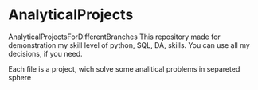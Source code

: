 # AnalyticalProjects
AnalyticalProjectsForDifferentBranches
This repository made for demonstration my skill level of python, SQL, DA, skills. You can use all my decisions, if you need. 

Each file is a project, wich solve some analitical problems in separeted sphere
